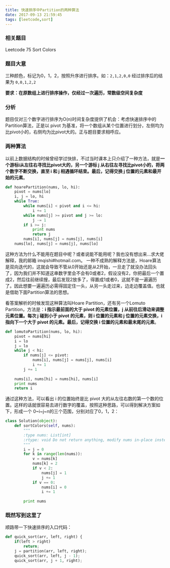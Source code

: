 ```yaml
---
title: 快速排序中Partition的两种算法
date: 2017-09-13 21:59:45
tags: [leetcode,sort]
---
```


### 相关题目

Leetcode 75 Sort Colors

### 题目大意

三种颜色，标记为0，1，2，按照升序进行排序。如：`2,1,2,0,0` 经过排序后的结果为 `0,0,1,2,2`

**要求：在原数组上进行排序操作，仅经过一次遍历，常数级空间复杂度**

### 分析

题目仅对三个数字进行排序为O(n)时间复杂度提供了机会：考虑快速排序中的Partition算法，正是以 pivot 为基准，将一个数组从某个位置进行划分，左侧均为比pivot小的，右侧均为比pivot大的。正与题目要求相呼应。

### 两种算法

以前上数据结构的时候曾经学过快排，不过当时课本上只介绍了一种方法，就是**一个游标i从左往右寻找比pivot大的，另一个游标 j 从右往左寻找比pivot小的，将两个数字不断交换，直至 i 和 j 相遇循环结束。最后，记得交换 j 位置的元素和最开始的元素**。

```python
def hoarePartition(nums, lo, hi):
    pivot = nums[lo]
    i, j = lo, hi
    while True:
    	while nums[i] < pivot and i <= hi:
         	i += 1
        while nums[j] >= pivot and j >= lo:
        	j -= 1
        if i >= j:
          	print nums
        	return j
        nums[i], nums[j] = nums[j], nums[i]
    nums[lo], nums[j] = nums[j], nums[lo]
```

这种方法为什么不能用在题目中呢？或者说能不能用呢？我也没有想出来...求大佬解释，我的邮箱 imqishi#hotmail.com。 一种不成熟的解释方法是，Hoare算法是双向迭代的，这就会导致不管从0开始还是从2开始，一旦走了就没办法回头了，因为我们并不知道这串数字里会不会有0或者2，假设没有2，你把最后一个置成2，然后往前继续搜，最后发现2放多了，得置成1或者0，这就不是一遍遍历了。因此想要一遍遍历必需得固定住一头，从另一头走过来，边走边覆盖值。也就是借助下面Partition算法的思想。

看答案解析的时候发现这种算法叫Hoare Partition，还有另一个Lomuto Partition，方法是：**i 指示最前面的大于 pivot 的元素位置，j 从前往后滑动来调整元素位置。每次 j 碰到小于 pivot 的元素，则 i 位置的元素和 j 位置的元素交换，i 指向下一个大于 pivot 的元素。最后，记得交换 i 位置的元素和最末尾的元素**。

```python
def lomutoPartition(nums, lo, hi):
    pivot = nums[hi]
    i = lo
    j = lo
    while j < hi:
      	if nums[j] <= pivot:
          	nums[i], nums[j] = nums[j], nums[i]
            i += 1
    	j += 1
   	
    nums[i], nums[hi] = nums[hi], nums[i]
    print nums
    return i
```

通过这种方法，可以看出 i 的位置始终是比 pivot 大的从左往右数的第一个数的位置。这样的话就很容易去进行数字的覆盖，按照这种思路，可以得到解决方案如下，形成一个 0~i~j~n的三个范围，分别对应了0，1，2：

```python
class Solution(object):
    def sortColors(self, nums):
        """
        :type nums: List[int]
        :rtype: void Do not return anything, modify nums in-place instead.
        """
        i = j = 0
        for k in range(len(nums)):
            v = nums[k]
            nums[k] = 2
            if v < 2:
                nums[j] = 1
                j += 1
            if v == 0:
                nums[i] = 0
                i += 1
        
        print nums
```

### 既然写到这里了

顺路带一下快速排序的入口代码：

```python
def quick_sort(arr, left, right) {
    if(left > right)
        return;
    j = partition(arr, left, right);
    quick_sort(arr, left, j - 1);
    quick_sort(arr, j + 1, right);

```

